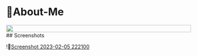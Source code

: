 
# 🎯About-Me

<img src="https://i.imgur.com/dBaSKWF.gif" height="20" width="100%">
## Screenshots

!📸[Screenshot 2023-02-05 222100](https://user-images.githubusercontent.com/96366867/216832850-68dc4d92-5bef-4ecd-ba13-04083e667667.png)


